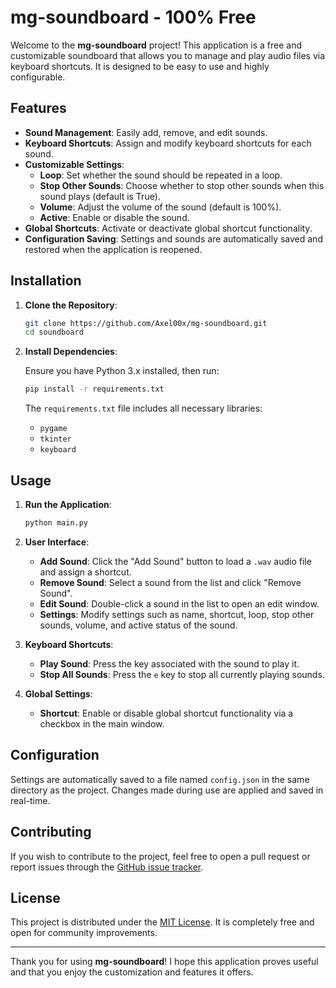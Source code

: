 # mg-soundboard - 100% Free

Welcome to the **mg-soundboard** project! This application is a free and customizable soundboard that allows you to manage and play audio files via keyboard shortcuts. It is designed to be easy to use and highly configurable.

## Features

- **Sound Management**: Easily add, remove, and edit sounds.
- **Keyboard Shortcuts**: Assign and modify keyboard shortcuts for each sound.
- **Customizable Settings**:
  - **Loop**: Set whether the sound should be repeated in a loop.
  - **Stop Other Sounds**: Choose whether to stop other sounds when this sound plays (default is True).
  - **Volume**: Adjust the volume of the sound (default is 100%).
  - **Active**: Enable or disable the sound.
- **Global Shortcuts**: Activate or deactivate global shortcut functionality.
- **Configuration Saving**: Settings and sounds are automatically saved and restored when the application is reopened.

## Installation

1. **Clone the Repository**:

    ```bash
    git clone https://github.com/Axel00x/mg-soundboard.git
    cd soundboard
    ```

2. **Install Dependencies**:

    Ensure you have Python 3.x installed, then run:

    ```bash
    pip install -r requirements.txt
    ```

    The `requirements.txt` file includes all necessary libraries:
    - `pygame`
    - `tkinter`
    - `keyboard`

## Usage

1. **Run the Application**:

    ```bash
    python main.py
    ```

2. **User Interface**:

    - **Add Sound**: Click the "Add Sound" button to load a `.wav` audio file and assign a shortcut.
    - **Remove Sound**: Select a sound from the list and click "Remove Sound".
    - **Edit Sound**: Double-click a sound in the list to open an edit window.
    - **Settings**: Modify settings such as name, shortcut, loop, stop other sounds, volume, and active status of the sound.

3. **Keyboard Shortcuts**:

    - **Play Sound**: Press the key associated with the sound to play it.
    - **Stop All Sounds**: Press the `e` key to stop all currently playing sounds.

4. **Global Settings**:

    - **Shortcut**: Enable or disable global shortcut functionality via a checkbox in the main window.

## Configuration

Settings are automatically saved to a file named `config.json` in the same directory as the project. Changes made during use are applied and saved in real-time.

## Contributing

If you wish to contribute to the project, feel free to open a pull request or report issues through the [GitHub issue tracker](https://github.com/Axel00x/mg-soundboard/issues).

## License

This project is distributed under the [MIT License](LICENSE). It is completely free and open for community improvements.

---

Thank you for using **mg-soundboard**! I hope this application proves useful and that you enjoy the customization and features it offers.

